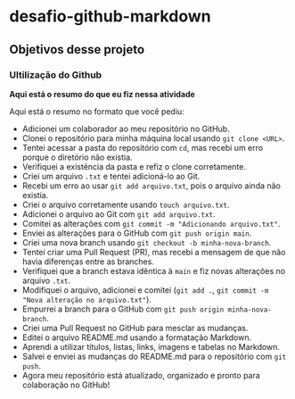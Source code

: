 # desafio-github-markdown
## Objetivos desse projeto
### Ultilização do Github

**Aqui está o resumo do que eu fiz nessa atividade**

Aqui está o resumo no formato que você pediu:  

 - Adicionei um colaborador ao meu repositório no GitHub.  
 - Clonei o repositório para minha máquina local usando `git clone <URL>`.  
 - Tentei acessar a pasta do repositório com `cd`, mas recebi um erro porque o diretório não existia.  
 - Verifiquei a existência da pasta e refiz o clone corretamente.  
 - Criei um arquivo `.txt` e tentei adicioná-lo ao Git.  
 - Recebi um erro ao usar `git add arquivo.txt`, pois o arquivo ainda não existia.  
 - Criei o arquivo corretamente usando `touch arquivo.txt`.  
 - Adicionei o arquivo ao Git com `git add arquivo.txt`.  
 - Comitei as alterações com `git commit -m "Adicionando arquivo.txt"`.  
 - Enviei as alterações para o GitHub com `git push origin main`.  
 - Criei uma nova branch usando `git checkout -b minha-nova-branch`.  
 - Tentei criar uma Pull Request (PR), mas recebi a mensagem de que não havia diferenças entre as branches.  
 - Verifiquei que a branch estava idêntica à `main` e fiz novas alterações no arquivo `.txt`.  
 - Modifiquei o arquivo, adicionei e comitei (`git add .`, `git commit -m "Nova alteração no arquivo.txt"`).  
 - Empurrei a branch para o GitHub com `git push origin minha-nova-branch`.  
 - Criei uma Pull Request no GitHub para mesclar as mudanças.  
 - Editei o arquivo README.md usando a formatação Markdown.  
 - Aprendi a utilizar títulos, listas, links, imagens e tabelas no Markdown.  
 - Salvei e enviei as mudanças do README.md para o repositório com `git push`.  
 - Agora meu repositório está atualizado, organizado e pronto para colaboração no GitHub!   
